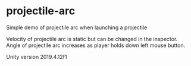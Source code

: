 # projectile-arc
Simple demo of projectile arc when launching a projectile

Velocity of projectile arc is static but can be changed in the inspector.  
Angle of projectile arc increases as player holds down left mouse button.

Unity version 2019.4.12f1

